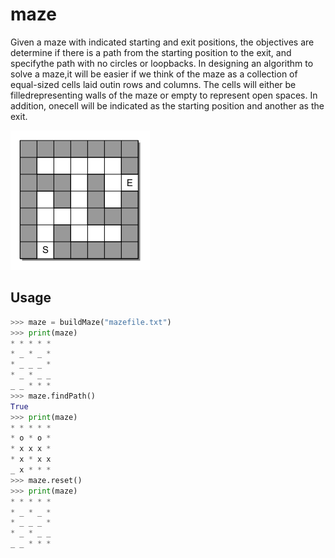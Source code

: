 # maze
Given  a  maze  with  indicated  starting  and  exit  positions,  the  objectives  are  determine if there is a path from the starting position to the exit, and specifythe path with no circles or loopbacks.  In designing an algorithm to solve a maze,it will be easier if we think of the maze as a collection of equal-sized cells laid outin  rows  and  columns.   The  cells  will  either  be  filledrepresenting walls of the maze or empty to represent open spaces.  In addition, onecell will be indicated as the starting position and another as the exit.

![example](example.png)

## Usage
~~~Python
>>> maze = buildMaze("mazefile.txt")
>>> print(maze)
* * * * * 
* _ * _ * 
* _ _ _ * 
* _ * _ _ 
_ _ * * * 
>>> maze.findPath()
True
>>> print(maze)
* * * * * 
* o * o * 
* x x x * 
* x * x x 
_ x * * * 
>>> maze.reset()
>>> print(maze)
* * * * * 
* _ * _ * 
* _ _ _ * 
* _ * _ _ 
_ _ * * * 
~~~
